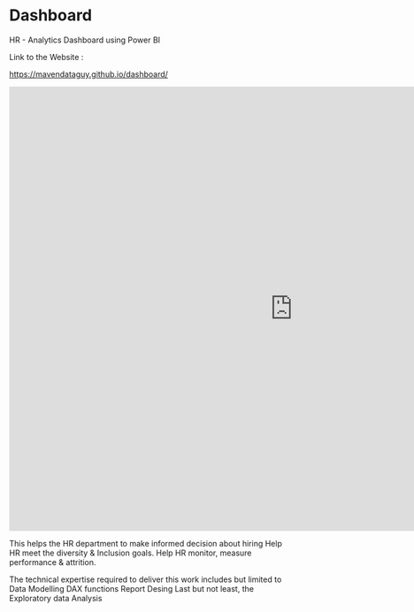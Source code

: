 # Dashboard

HR - Analytics Dashboard using Power BI

Link to the Website :

https://mavendataguy.github.io/dashboard/

<iframe title="HR Analytics" width="1024" height="804" src="https://app.powerbi.com/view?r=eyJrIjoiNTVkZDM1NWYtZjI2Zi00ZmU1LTkzNDktNGJiZWU2OTQzNjA2IiwidCI6ImYyMzM5ZGY5LWYxZmQtNDI0Yy1hZjYyLWVhMmZmODk2ZjlmMiIsImMiOjEwfQ%3D%3D" frameborder="0" allowFullScreen="true"></iframe>

This helps the HR department to make informed decision about hiring
Help HR meet the diversity & Inclusion goals.
Help HR monitor, measure performance & attrition.

The technical expertise required to deliver this work includes but limited to 
Data Modelling
DAX functions
Report Desing
Last but not least, the Exploratory data Analysis
